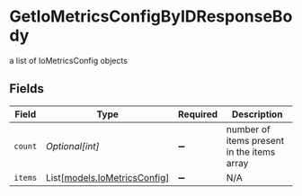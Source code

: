 # GetIoMetricsConfigByIDResponseBody

a list of IoMetricsConfig objects


## Fields

| Field                                                        | Type                                                         | Required                                                     | Description                                                  |
| ------------------------------------------------------------ | ------------------------------------------------------------ | ------------------------------------------------------------ | ------------------------------------------------------------ |
| `count`                                                      | *Optional[int]*                                              | :heavy_minus_sign:                                           | number of items present in the items array                   |
| `items`                                                      | List[[models.IoMetricsConfig](../models/iometricsconfig.md)] | :heavy_minus_sign:                                           | N/A                                                          |